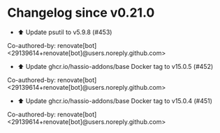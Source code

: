 # Changelog since v0.21.0
- ⬆️ Update psutil to v5.9.8 (#453)

Co-authored-by: renovate[bot] <29139614+renovate[bot]@users.noreply.github.com> 
- ⬆️ Update ghcr.io/hassio-addons/base Docker tag to v15.0.5 (#452)

Co-authored-by: renovate[bot] <29139614+renovate[bot]@users.noreply.github.com> 
- ⬆️ Update ghcr.io/hassio-addons/base Docker tag to v15.0.4 (#451)

Co-authored-by: renovate[bot] <29139614+renovate[bot]@users.noreply.github.com> 

